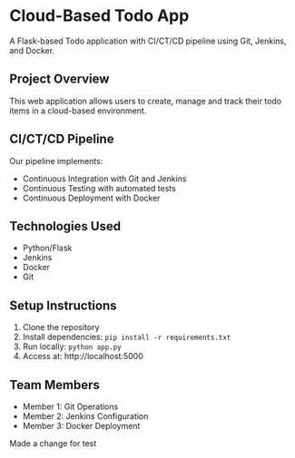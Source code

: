 # Cloud-Based Todo App

A Flask-based Todo application with CI/CT/CD pipeline using Git, Jenkins, and Docker.

## Project Overview
This web application allows users to create, manage and track their todo items in a cloud-based environment.

## CI/CT/CD Pipeline
Our pipeline implements:
- Continuous Integration with Git and Jenkins
- Continuous Testing with automated tests
- Continuous Deployment with Docker

## Technologies Used
- Python/Flask
- Jenkins
- Docker
- Git

## Setup Instructions
1. Clone the repository
2. Install dependencies: `pip install -r requirements.txt`
3. Run locally: `python app.py`
4. Access at: http://localhost:5000

## Team Members
- Member 1: Git Operations
- Member 2: Jenkins Configuration
- Member 3: Docker Deployment

Made a change for test